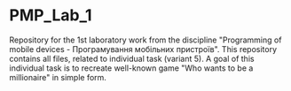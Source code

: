 # PMP_Lab_1
Repository for the 1st laboratory work from the discipline "Programming of mobile devices - Програмування мобільних пристроїв". This repository contains all files, related to individual task (variant 5). A goal of this individual task is to recreate well-known game "Who wants to be a millionaire" in simple form.
